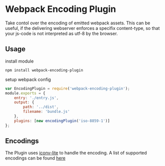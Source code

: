 # Webpack Encoding Plugin

Take contol over the encoding of emitted webpack assets.
This can be useful, if the delivering webserver enforces a specifix content-type, 
so that your js-code is not interpreted as utf-8 by the browser.

## Usage

install module

    npm install webpack-encoding-plugin
    
setup webpack config
   
``` javascript
var EncodingPlugin = require('webpack-encoding-plugin');
module.exports = {
    entry: './entry.js',
    output: {
        path: '../dist',
        filename: 'bundle.js'
    },
    plugins: [new encodingPlugin('iso-8859-1')]
};
```

## Encodings

The Plugin uses [iconv-lite](https://www.npmjs.com/package/iconv-lite) to handle the encoding.
A list of supported encodings can be found [here](https://github.com/ashtuchkin/iconv-lite/wiki/Supported-Encodings)
